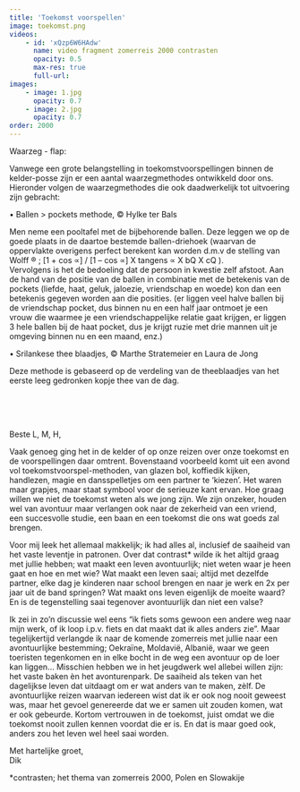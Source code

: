 ```yaml
---
title: 'Toekomst voorspellen'
image: toekomst.png
videos:
    - id: 'xQzp6W6HAdw'
      name: video fragment zomerreis 2000 contrasten
      opacity: 0.5
      max-res: true
      full-url: 
images:
    - image: 1.jpg
      opacity: 0.7
    - image: 2.jpg
      opacity: 0.7
order: 2000
---
```


Waarzeg - flap:

Vanwege een grote belangstelling in toekomstvoorspellingen binnen de kelder-posse zijn er een aantal waarzegmethodes ontwikkeld door ons. Hieronder volgen de waarzegmethodes die ook daadwerkelijk tot uitvoering zijn gebracht:

•	Ballen > pockets methode, © Hylke ter Bals

Men neme een pooltafel met de bijbehorende ballen. Deze leggen we op de goede plaats in de daartoe bestemde ballen-driehoek (waarvan de oppervlakte overigens perfect berekent kan worden d.m.v de stelling van Wolff ® ; [1 + cos ∝] / [1 – cos ∝] X tangens ∝ X bQ X cQ ).  
Vervolgens is het de bedoeling dat de persoon in kwestie zelf afstoot. Aan de hand van de positie van de ballen in combinatie met de betekenis van de pockets (liefde, haat, geluk, jaloezie, vriendschap en woede) kon dan een betekenis gegeven worden aan die posities. (er liggen veel halve ballen bij de vriendschap pocket, dus binnen nu en een half jaar ontmoet je een vrouw die waarmee je een vriendschappelijke relatie gaat krijgen, er liggen 3 hele ballen bij de haat pocket, dus je krijgt ruzie met drie mannen uit je omgeving binnen nu en een maand, enz.) 


•	Srilankese thee blaadjes, © Marthe Stratemeier en Laura de Jong

Deze methode is gebaseerd op de verdeling van de theeblaadjes van het eerste leeg gedronken kopje thee van de dag. 

<br/>
<br/>
<br/>


Beste L, M, H,

Vaak genoeg ging het in de kelder of op onze reizen over onze toekomst en de voorspellingen daar omtrent. Bovenstaand voorbeeld komt uit een avond vol toekomstvoorspel-methoden, van glazen bol, koffiedik kijken, handlezen, magie en dansspelletjes om een partner te ‘kiezen’. Het waren maar grapjes, maar staat symbool voor de serieuze kant ervan. Hoe graag willen we niet de toekomst weten als we jong zijn. We zijn onzeker, houden wel van avontuur maar verlangen ook naar de zekerheid van een vriend, een succesvolle studie, een baan en een toekomst die ons wat goeds zal brengen. 

Voor mij leek het allemaal makkelijk; ik had alles al, inclusief de saaiheid van het vaste leventje in patronen. Over dat contrast* wilde ik het altijd graag met jullie hebben; wat maakt een leven avontuurlijk; niet weten waar je heen gaat en hoe en met wie? Wat maakt een leven saai; altijd met dezelfde partner, elke dag je kinderen naar school brengen en naar je werk en 2x per jaar uit de band springen? Wat maakt ons leven eigenlijk de moeite waard? En is de tegenstelling saai tegenover avontuurlijk dan niet een valse? 

Ik zei in zo’n discussie wel eens “ik fiets soms gewoon een andere weg naar mijn werk, of ik loop i.p.v. fiets en dat maakt dat ik alles anders zie”. Maar tegelijkertijd verlangde ik naar de komende zomerreis met jullie naar een avontuurlijke bestemming; Oekraïne, Moldavië, Albanië, waar we geen toeristen tegenkomen en in elke bocht in de weg een avontuur op de loer kan liggen… 
Misschien hebben we in het jeugdwerk wel allebei willen zijn: het vaste baken èn het avonturenpark. De saaiheid als teken van het dagelijkse leven dat uitdaagt om er wat anders van te maken, zèlf. De avontuurlijke reizen waarvan iedereen wist dat ik er ook nog nooit geweest was, maar het gevoel genereerde dat we er samen uit zouden komen, wat er ook gebeurde. Kortom vertrouwen in de toekomst, juist omdat we die toekomst nooit zullen kennen voordat die er is. En dat is maar goed ook, anders zou het leven wel heel saai worden.

Met hartelijke groet,<br/>
Dik

*contrasten; het thema van zomerreis 2000, Polen en Slowakije
